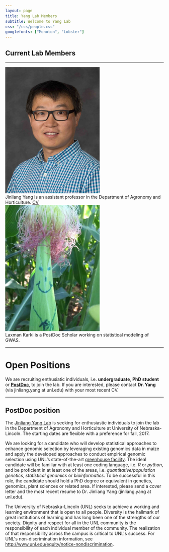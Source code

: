```yaml
---
layout: page
title: Yang Lab Members
subtitle: Welcome to Yang Lab
css: "/css/people.css"
googlefonts: ["Monoton", "Lobster"]
---
```



## Current Lab Members

-----

<div class="responsive">
  <div class="img">
    <a target="_blank">
      <img src="/img/photo/Yang_Jinliang.jpg" alt="Jinliang Yang" width="300" height="400" >
    </a>
    <div class="desc">Jinliang Yang is an assistant professor in the Department of Agronomy and Horticulture. 
    <a href="/img/CV_Yang_2017.pdf"> CV </a></div>
  </div>
</div>


<div class="responsive">
  <div class="img">
    <a target="_blank">
      <img src="/img/photo/male_corn_3x4.png" alt="Laxman Karki" width="300" height="400">
    </a>
    <div class="desc" style="text-align:left; clear:right;">Laxman Karki is a PostDoc Scholar working on statistical modeling of GWAS. </div>
  </div>
</div>

<div class="clearfix"></div>




-------------------------

# Open Positions

We are recruiting enthusiatic individuals, i.e. **undergraduate**, **PhD student** or [**PostDoc**](/img/YangLab-postdoc-position.pdf), to join the lab. If you are interested, please contact **Dr. Yang** (via jinliang.yang at unl.edu) with your most recent CV. 

----------------------------

## PostDoc position 

The [Jinliang Yang Lab](jyanglab.com) is seeking for enthusiastic individuals to join the
lab in the Department of Agronomy and Horticulture at University of Nebraska-Lincoln.
The starting dates are flexible with a preference for fall, 2017.

We are looking for a candidate who will develop statistical approaches to enhance
genomic selection by leveraging existing genomics data in maize and apply the
developed approaches to conduct empirical genomic selection using UNL’s
state-of-the-art [greenhouse facility](http://innovate.unl.edu/greenhouse-innovation-center).
The ideal candidate will be familiar with at least one coding language, i.e. *R* or *python*,
and be proficient in at least one of the areas, i.e. *quantitative/population genetics*,
*statistical genomics* or *bioinformatics*. To be successful in this role, the candidate should
hold a PhD degree or equivalent in genetics, genomics, plant sciences or related area.
If interested, please send a cover letter and the most recent resume to Dr. Jinliang Yang
(jinliang.yang at unl.edu).

The University of Nebraska-Lincoln (UNL) seeks to achieve a working and learning
environment that is open to all people. Diversity is the hallmark of great institutions of
learning and has long been one of the strengths of our society. Dignity and respect for
all in the UNL community is the responsibility of each individual member of the
community. The realization of that responsibility across the campus is critical to UNL's
success. For UNL's non-discrimination information, see
http://www.unl.edu/equity/notice-nondiscrimination.

